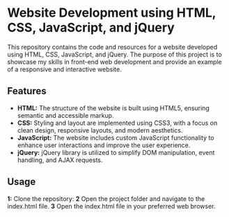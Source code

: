# Website Development using HTML, CSS, JavaScript, and jQuery
This repository contains the code and resources for a website developed using HTML, CSS, JavaScript, and jQuery. The purpose of this project is to showcase my skills in front-end web development and provide an example of a responsive and interactive website.
## Features
- **HTML:** The structure of the website is built using HTML5, ensuring semantic and accessible markup.
- **CSS:** Styling and layout are implemented using CSS3, with a focus on clean design, responsive layouts, and modern aesthetics.
- **JavaScript:** The website includes custom JavaScript functionality to enhance user interactions and improve the user experience.
- **jQuery:** jQuery library is utilized to simplify DOM manipulation, event handling, and AJAX requests.

## Usage
**1:** Clone the repository:
**2** Open the project folder and navigate to the index.html file.
**3** Open the index.html file in your preferred web browser.
